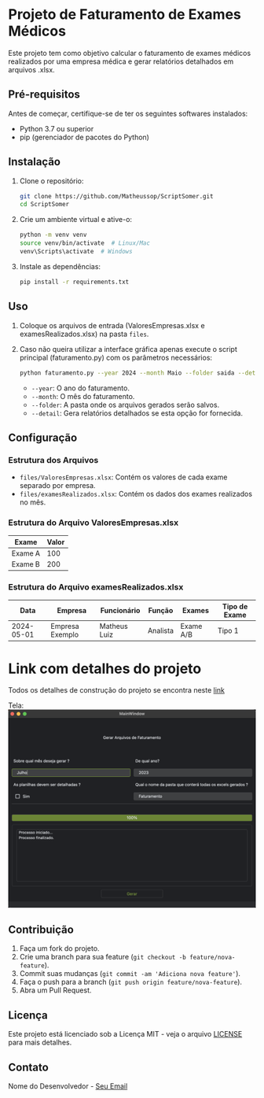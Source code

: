 # Projeto de Faturamento de Exames Médicos
Este projeto tem como objetivo calcular o faturamento de exames médicos realizados por uma empresa médica e gerar relatórios detalhados em arquivos .xlsx.

## Pré-requisitos

Antes de começar, certifique-se de ter os seguintes softwares instalados:

- Python 3.7 ou superior
- pip (gerenciador de pacotes do Python)

## Instalação

1. Clone o repositório:

    ```sh
    git clone https://github.com/Matheussop/ScriptSomer.git
    cd ScriptSomer
    ```

2. Crie um ambiente virtual e ative-o:

    ```sh
    python -m venv venv
    source venv/bin/activate  # Linux/Mac
    venv\Scripts\activate  # Windows
    ```

3. Instale as dependências:

    ```sh
    pip install -r requirements.txt
    ```

## Uso

1. Coloque os arquivos de entrada (ValoresEmpresas.xlsx e examesRealizados.xlsx) na pasta `files`.

2. Caso não queira utilizar a interface gráfica apenas execute o script principal (faturamento.py) com os parâmetros necessários:

    ```sh
    python faturamento.py --year 2024 --month Maio --folder saida --detail
    ```

    - `--year`: O ano do faturamento.
    - `--month`: O mês do faturamento.
    - `--folder`: A pasta onde os arquivos gerados serão salvos.
    - `--detail`: Gera relatórios detalhados se esta opção for fornecida.

## Configuração

### Estrutura dos Arquivos

- `files/ValoresEmpresas.xlsx`: Contém os valores de cada exame separado por empresa.
- `files/examesRealizados.xlsx`: Contém os dados dos exames realizados no mês.

### Estrutura do Arquivo ValoresEmpresas.xlsx

| Exame       | Valor |
|-------------|-------|
| Exame A     | 100   |
| Exame B     | 200   |

### Estrutura do Arquivo examesRealizados.xlsx

| Data       | Empresa          | Funcionário  | Função    | Exames      | Tipo de Exame |
|------------|------------------|--------------|-----------|-------------|---------------|
| 2024-05-01 | Empresa Exemplo  | Matheus Luiz | Analista  | Exame A/B   | Tipo 1        |



# Link com detalhes do projeto

Todos os detalhes de construção do projeto se encontra neste [link](https://nervous-drawbridge-3d4.notion.site/Script-de-Faturamento-e37311c49a41486aa69eb554a4d611ee?pvs=4)

Tela: 
![](files/ui.png "Screen")

## Contribuição

1. Faça um fork do projeto.
2. Crie uma branch para sua feature (`git checkout -b feature/nova-feature`).
3. Commit suas mudanças (`git commit -am 'Adiciona nova feature'`).
4. Faça o push para a branch (`git push origin feature/nova-feature`).
5. Abra um Pull Request.

## Licença

Este projeto está licenciado sob a Licença MIT - veja o arquivo [LICENSE](LICENSE) para mais detalhes.

## Contato

Nome do Desenvolvedor - [Seu Email](mailto:matheussopluiz@outlook.com)